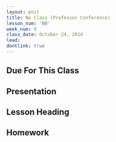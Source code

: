 ```yaml
---
layout: post
title: No Class (Professor Conference)
lesson_num: '00'
week_num: 9
class_date: October 24, 2014
lead: 
dontlink: true
---
```


## Due For This Class

## Presentation

## Lesson Heading
  
## Homework
